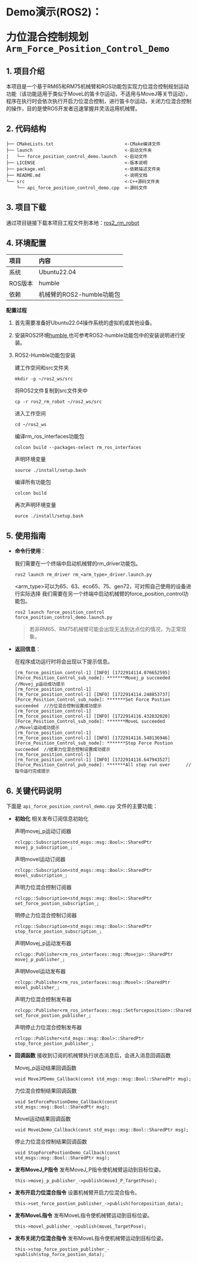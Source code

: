 # <p class="hidden">Demo演示(ROS2)：</p>力位混合控制规划`Arm_Force_Position_Control_Demo`

## 1. 项目介绍

本项目是一个基于RM65和RM75机械臂和ROS功能包实现力位混合控制规划运动功能（该功能适用于类似于MoveL的笛卡尔运动，不适用与MoveJ等关节运动），程序在执行时会依次执行开启力位混合控制，进行笛卡尔运动，关闭力位混合控制的操作，目的是使ROS开发者迅速掌握并灵活运用机械臂。

## 2. 代码结构

```
├── CMakeLists.txt                           <-CMake编译文件
├── launch                                   <-启动文件夹
│   └── force_position_control_demo.launch   <-启动文件
├── LICENSE                                  <-版本说明
├── package.xml                              <-依赖描述文件夹
├── README.md                                <-说明文档
└── src                                      <-C++源码文件夹
    └── api_force_position_control_demo.cpp  <-源码文件
```

## 3. 项目下载

通过项目链接下载本项目工程文件到本地：[ros2_rm_robot](https://github.com/RealManRobot/ros2_rm_robot/tree/humble)

## 4. 环境配置

| 项目 | 内容 |
| :-- | :-- |
| 系统 | Ubuntu22.04 |
| ROS版本 | humble |
| 依赖 | 机械臂的ROS2-humble功能包 |

**配置过程**

1. 首先需要准备好Ubuntu22.04操作系统的虚拟机或其他设备。
2. 安装ROS2环境[humble](https://docs.ros.org/en/humble/Installation/Ubuntu-Install-Debians.html),也可参考ROS2-humble功能包中的安装说明进行安装。
3. ROS2-Humble功能包安装

    建工作空间和src文件夹
    ```
    mkdir -p ~/ros2_ws/src
    ```

    将ROS2文件复制到src文件夹中
    ```
    cp -r ros2_rm_robot ~/ros2_ws/src
    ```

    进入工作空间
    ```
    cd ~/ros2_ws
    ```

    编译rm_ros_interfaces功能包
    ```
    colcon build --packages-select rm_ros_interfaces
    ```

    声明环境变量
    ```
    source ./install/setup.bash
    ```

    编译所有功能包
    ```
    colcon build
    ```
    
    再次声明环境变量
    ```
    ource ./install/setup.bash
    ```

## 5. 使用指南

* **命令行使用**：

    我们需要在一个终端中启动机械臂的rm_driver功能包。

    ```
    ros2 launch rm_driver rm_<arm_type>_driver.launch.py
    ```

    <arm_type>可以为65、63、eco65、75、gen72，可对照自己使用的设备进行实际选择
    我们需要在另一个终端中启动机械臂的force_position_control功能包。

    ```
    ros2 launch force_position_control force_position_control_demo.launch.py
    ```

    > 若非RM65、RM75机械臂可能会出现无法到达点位的情况，为正常现象。

* **返回信息**：

    在程序成功运行时将会出现以下提示信息。
    ```
    [rm_force_position_control-1] [INFO] [1722914114.076652595] [Force_Position_Control_sub_node]: *******Movej_p succeeded      //Movej_p运动成功提示
    [rm_force_position_control-1] 
    [rm_force_position_control-1] [INFO] [1722914114.248853737] [Force_Position_Control_sub_node]: *******Set Force Postion succeeded  //力位混合控制设置成功提示
    [rm_force_position_control-1] 
    [rm_force_position_control-1] [INFO] [1722914116.432832020] [Force_Position_Control_sub_node]: *******MoveL succeeded       //Movel运动成功提示
    [rm_force_position_control-1] 
    [rm_force_position_control-1] [INFO] [1722914116.548136946] [Force_Position_Control_sub_node]: *******Stop Force Postion succeeded  //结束力位混合控制设置成功提示
    [rm_force_position_control-1] 
    [rm_force_position_control-1] [INFO] [1722914116.647943527] [Force_Position_Control_pub_node]: *******All step run over      //指令运行完成提示
    ```

## 6. 关键代码说明

下面是 `api_force_position_control_demo.cpp` 文件的主要功能：

- **初始化**
相关发布订阅信息初始化

    声明movej_p运动订阅器
    ```
    rclcpp::Subscription<std_msgs::msg::Bool>::SharedPtr movej_p_subscription_;
    ```

    声明movel运动订阅器
    ```
    rclcpp::Subscription<std_msgs::msg::Bool>::SharedPtr movel_subscription_;
    ```

    声明力位混合控制订阅器
    ```
    rclcpp::Subscription<std_msgs::msg::Bool>::SharedPtr set_force_postion_subscription_;
    ```

    明停止力位混合控制订阅器
    ```
    rclcpp::Subscription<std_msgs::msg::Bool>::SharedPtr stop_force_postion_subscription_;
    ```

    声明Movej_p运动发布器
    ```
    rclcpp::Publisher<rm_ros_interfaces::msg::Movejp>::SharedPtr movej_p_publisher_;
    ```

    声明Movel运动发布器
    ```
    rclcpp::Publisher<rm_ros_interfaces::msg::Movel>::SharedPtr movel_publisher_;
    ```

    声明力位混合控制发布器
    ```
    rclcpp::Publisher<rm_ros_interfaces::msg::Setforceposition>::SharedPtr set_force_postion_publisher_;
    ```

    声明停止力位混合控制发布器
    ```
    rclcpp::Publisher<std_msgs::msg::Bool>::SharedPtr stop_force_postion_publisher_;
    ```

- **回调函数**
接收到订阅的机械臂执行状态消息后，会进入消息回调函数

    Movej_p运动结果回调函数
    ```
    void MoveJPDemo_Callback(const std_msgs::msg::Bool::SharedPtr msg);
    ```

    力位混合控制结果回调函数
    ```
    void SetForcePostionDemo_Callback(const std_msgs::msg::Bool::SharedPtr msg);
    ```

    Movel运动结果回调函数
    ```
    void MoveLDemo_Callback(const std_msgs::msg::Bool::SharedPtr msg);
    ```

    停止力位混合控制结果回调函数
    ```
    void StopForcePostionDemo_Callback(const std_msgs::msg::Bool::SharedPtr msg);
    ```

- **发布MoveJ_P指令**
发布MoveJ_P指令使机械臂运动到目标位姿。

    ```ROS
    this->movej_p_publisher_->publish(moveJ_P_TargetPose);
    ```

- **发布开启力位混合指令**
设置机械臂开启力位混合指令。

    ```ROS
    this->set_force_postion_publisher_->publish(forceposition_data);
    ```

- **发布MoveL指令**
发布MoveL指令使机械臂运动到目标位姿。

    ```ROS
    this->movel_publisher_->publish(moveL_TargetPose);
    ```

- **发布关闭力位混合指令**
发布MoveL指令使机械臂运动到目标位姿。

    ```ROS
    this->stop_force_postion_publisher_->publish(stop_force_postion_data);
    ```
